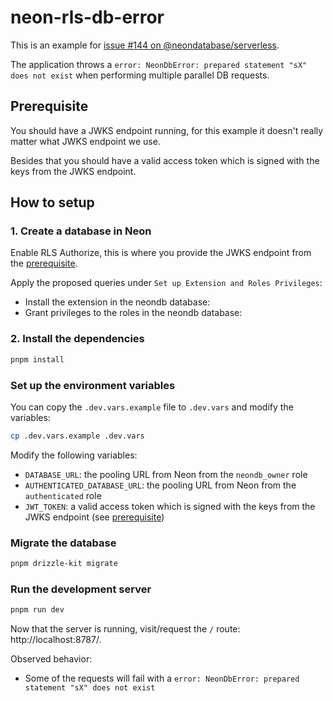 # neon-rls-db-error

This is an example for [issue #144 on @neondatabase/serverless](https://github.com/neondatabase/serverless/issues/144).

The application throws a `error: NeonDbError: prepared statement "sX" does not exist` when performing multiple parallel DB requests.

## Prerequisite

You should have a JWKS endpoint running, for this example it doesn't really matter what JWKS endpoint we use.

Besides that you should have a valid access token which is signed with the keys from the JWKS endpoint.

## How to setup

### 1. Create a database in Neon

Enable RLS Authorize, this is where you provide the JWKS endpoint from the [prerequisite](#prerequisite).

Apply the proposed queries under `Set up Extension and Roles Privileges`:

- Install the extension in the neondb database:
- Grant privileges to the roles in the neondb database:

### 2. Install the dependencies

```bash
pnpm install
```

### Set up the environment variables

You can copy the `.dev.vars.example` file to `.dev.vars` and modify the variables:

```bash
cp .dev.vars.example .dev.vars
```

Modify the following variables:

- `DATABASE_URL`: the pooling URL from Neon from the `neondb_owner` role
- `AUTHENTICATED_DATABASE_URL`: the pooling URL from Neon from the `authenticated` role
- `JWT_TOKEN`: a valid access token which is signed with the keys from the JWKS endpoint (see [prerequisite](#prerequisite))

### Migrate the database

```bash
pnpm drizzle-kit migrate
```

### Run the development server

```bash
pnpm run dev
```

Now that the server is running, visit/request the `/` route: http://localhost:8787/.

Observed behavior:

- Some of the requests will fail with a `error: NeonDbError: prepared statement "sX" does not exist`

